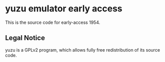 yuzu emulator early access
=============

This is the source code for early-access 1954.

## Legal Notice

yuzu is a GPLv2 program, which allows fully free redistribution of its source code.